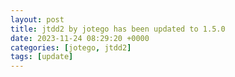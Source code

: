 ```yaml
---
layout: post
title: jtdd2 by jotego has been updated to 1.5.0
date: 2023-11-24 08:29:20 +0000
categories: [jotego, jtdd2]
tags: [update]
---
```


